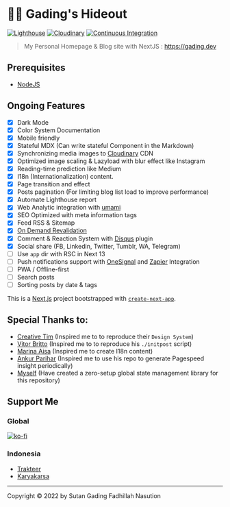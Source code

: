 # 👨‍💻 Gading's Hideout
[![Lighthouse](https://github.com/gadingnst/gading.dev/actions/workflows/lighthouse.yml/badge.svg?event=workflow_dispatch)](https://github.com/gadingnst/gading.dev/actions/workflows/lighthouse.yml)
[![Cloudinary](https://github.com/gadingnst/gading.dev/actions/workflows/cloudinary.yml/badge.svg?event=workflow_dispatch)](https://github.com/gadingnst/gading.dev/actions/workflows/cloudinary.yml)
[![Continuous Integration](https://github.com/gadingnst/gading.dev/actions/workflows/integration.yml/badge.svg)](https://github.com/gadingnst/gading.dev/actions/workflows/integration.yml)

> My Personal Homepage & Blog site with NextJS : https://gading.dev

## Prerequisites
- [NodeJS](https://nodejs.org/en/download/)

## Ongoing Features
- [x] Dark Mode
- [x] Color System Documentation
- [x] Mobile friendly
- [x] Stateful MDX (Can write stateful Component in the Markdown)
- [x] Synchronizing media images to [Cloudinary](https://cloudinary.com) CDN
- [x] Optimized image scaling & Lazyload with blur effect like Instagram
- [x] Reading-time prediction like Medium
- [x] I18n (Internationalization) content.
- [x] Page transition and effect
- [x] Posts pagination (For limiting blog list load to improve performance)
- [x] Automate Lighthouse report
- [x] Web Analytic integration with [umami](https://umami.is)
- [x] SEO Optimized with meta information tags
- [x] Feed RSS & Sitemap
- [x] [On Demand Revalidation](https://nextjs.org/docs/basic-features/data-fetching/incremental-static-regeneration#on-demand-revalidation-beta)
- [x] Comment & Reaction System with [Disqus](https://disqus.com) plugin
- [x] Social share (FB, Linkedin, Twitter, Tumblr, WA, Telegram)
- [ ] Use `app` dir with RSC in Next 13
- [ ] Push notifications support with [OneSignal](https://onesignal.com/pricing) and [Zapier](https://zapier.com/apps/onesignal/integrations/rss/8120/send-onesignal-push-notifications-for-new-items-in-an-rss-feed) Integration
- [ ] PWA / Offline-first
- [ ] Search posts
- [ ] Sorting posts by date & tags

This is a [Next.js](https://nextjs.org/) project bootstrapped with [`create-next-app`](https://github.com/vercel/next.js/tree/canary/packages/create-next-app).

## Special Thanks to:
- [Creative Tim](https://demos.creative-tim.com/vue-argon-design-system) (Inspired me to to reproduce their `Design System`)
- [Vitor Britto](https://github.com/vitorbritto/forcefiles/blob/f0e32299138348247bd2f6ccb3dd51683fa761fd/scripts/initpost.sh) (Inspired me to to reproduce his `./initpost` script)
- [Marina Aisa](https://marinaaisa.com) (Inspired me to create I18n content)
- [Ankur Parihar](https://github.com/ankurparihar/readme-pagespeed-insights) (Inspired me to use his repo to generate Pagespeed insight periodically)
- [Myself](https://github.com/gadingnst/swr-global-state) (Have created a zero-setup global state management library for this repository)

## Support Me
### Global
[![ko-fi](https://www.ko-fi.com/img/githubbutton_sm.svg)](https://ko-fi.com/gadingnst)
### Indonesia
- [Trakteer](https://trakteer.id/sutanlab)
- [Karyakarsa](https://karyakarsa.com/sutanlab)

* * *

Copyright © 2022 by Sutan Gading Fadhillah Nasution
